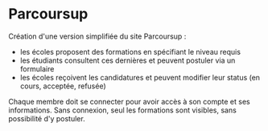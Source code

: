 # Parcoursup

Création d'une version simplifiée du site Parcoursup :

- les écoles proposent des formations en spécifiant le niveau requis
- les étudiants consultent ces dernières et peuvent postuler via un formulaire
- les écoles reçoivent les candidatures et peuvent modifier leur status (en cours, acceptée, refusée)

Chaque membre doit se connecter pour avoir accès à son compte et ses informations.
Sans connexion, seul les formations sont visibles, sans possibilité d'y postuler.
